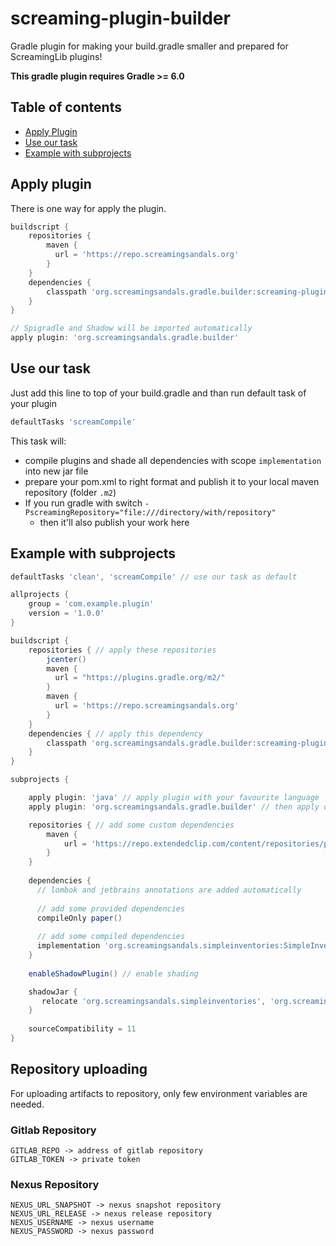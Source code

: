 # screaming-plugin-builder
Gradle plugin for making your build.gradle smaller and prepared for ScreamingLib plugins!

**This gradle plugin requires Gradle >= 6.0**

## Table of contents
* [Apply Plugin](#apply-plugin)
* [Use our task](#use-our-task)
* [Example with subprojects](#example-with-subprojects)

## Apply plugin

There is one way for apply the plugin.

```groovy
buildscript {
    repositories {
        maven {
          url = 'https://repo.screamingsandals.org'
        }
    }
    dependencies {
        classpath 'org.screamingsandals.gradle.builder:screaming-plugin-builder:LATEST_VERSION_HERE'
    }
}

// Spigradle and Shadow will be imported automatically
apply plugin: 'org.screamingsandals.gradle.builder'
```

## Use our task
Just add this line to top of your build.gradle and than run default task of your plugin
```groovy
defaultTasks 'screamCompile'
```
This task will:
* compile plugins and shade all dependencies with scope `implementation` into new jar file
* prepare your pom.xml to right format and publish it to your local maven repository (folder `.m2`)
* If you run gradle with switch `-PscreamingRepository="file:///directory/with/repository"`
  * then it'll also publish your work here

## Example with subprojects
```groovy
defaultTasks 'clean', 'screamCompile' // use our task as default

allprojects {
    group = 'com.example.plugin'
    version = '1.0.0'
}

buildscript {
    repositories { // apply these repositories
        jcenter()
        maven { 
          url = "https://plugins.gradle.org/m2/"
        }
        maven {
          url = 'https://repo.screamingsandals.org'
        }
    }
    dependencies { // apply this dependency
        classpath 'org.screamingsandals.gradle.builder:screaming-plugin-builder:LATEST_VERSION_HERE'
    }
}

subprojects {

    apply plugin: 'java' // apply plugin with your favourite language 'java', 'groovy', 'kotlin' etc.
    apply plugin: 'org.screamingsandals.gradle.builder' // then apply our plugin

    repositories { // add some custom dependencies
        maven {
            url = 'https://repo.extendedclip.com/content/repositories/placeholderapi/'
        }
    }
    
    dependencies {
      // lombok and jetbrains annotations are added automatically
    
      // add some provided dependencies
      compileOnly paper()
      
      // add some compiled dependencies
      implementation 'org.screamingsandals.simpleinventories:SimpleInventories-Core:1.0.0'
    }
  
    enableShadowPlugin() // enable shading

    shadowJar {
       relocate 'org.screamingsandals.simpleinventories', 'org.screamingsandals.simpleinventories2' // add some relocation if you shade something inside
    }
    
    sourceCompatibility = 11
}


```

## Repository uploading
For uploading artifacts to repository, only few environment variables are needed.

### Gitlab Repository
```
GITLAB_REPO -> address of gitlab repository
GITLAB_TOKEN -> private token
```

### Nexus Repository
```
NEXUS_URL_SNAPSHOT -> nexus snapshot repository
NEXUS_URL_RELEASE -> nexus release repository
NEXUS_USERNAME -> nexus username
NEXUS_PASSWORD -> nexus password
```
